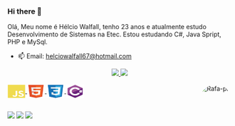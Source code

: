 ### Hi there 👋

<!--
**Helcio-Walfall/Helcio-Walfall** is a ✨ _special_ ✨ repository because its `README.md` (this file) appears on your GitHub profile.

Here are some ideas to get you started:

- 🔭 I’m currently working on ...
- 🌱 I’m currently learning ...
- 👯 I’m looking to collaborate on ...
- 🤔 I’m looking for help with ...
- 💬 Ask me about ...
- 📫 How to reach me: ...
- 😄 Pronouns: ...
- ⚡ Fun fact: ...
-->
Olá, Meu nome é Hélcio Walfall, tenho 23 anos e atualmente estudo Desenvolvimento de Sistemas na Etec. Estou estudando C#, Java Spript, PHP e MySql.

- 📫 Email: helciowalfall67@hotmail.com

<div align="center">
  <a href="https://github.com/Helcio-Walfall">
  <img height="180em" src="https://github-readme-stats.vercel.app/api?username=Helcio-Walfall&show_icons=true&theme=dracula&include_all_commits=true&count_private=true"/>
  <img height="180em" src="https://github-readme-stats.vercel.app/api/top-langs/?username=Helcio-Walfall&layout=compact&langs_count=7&theme=dracula"/>
</div>
  
  <div style="display: inline_block"><br>
  <img align="center" alt="Rafa-Js" height="30" width="40" src="https://raw.githubusercontent.com/devicons/devicon/master/icons/javascript/javascript-plain.svg">
  <img align="center" alt="Rafa-HTML" height="30" width="40" src="https://raw.githubusercontent.com/devicons/devicon/master/icons/html5/html5-original.svg">
  <img align="center" alt="Rafa-CSS" height="30" width="40" src="https://raw.githubusercontent.com/devicons/devicon/master/icons/css3/css3-original.svg">
  <img align="center" alt="Rafa-Csharp" height="30" width="40" src="https://raw.githubusercontent.com/devicons/devicon/master/icons/csharp/csharp-original.svg">
  <img align="right" alt="Rafa-pic" height="150" style="border-radius:50px;" src="https://images-ext-2.discordapp.net/external/BOUpObMll8rDwVveLxVI1BVeoAxq9xKhd5Gu-L5mnHc/%3Fresize%3D500%252C281/https/i1.wp.com/cinde.es/blog/wp-content/uploads/2017/10/giphy.gif">
</div>
  
  ##
  
  <div> 
  <a href="https://www.instagram.com/helciowalfall/" target="_blank"><img src="https://img.shields.io/badge/-Instagram-%23E4405F?style=for-the-badge&logo=instagram&logoColor=white" target="_blank"></a>
 	<a href = "helciowalfall67@hotmail.com"><img src="https://img.shields.io/badge/-Gmail-%23333?style=for-the-badge&logo=gmail&logoColor=white" target="_blank"></a>
  <a href="https://www.linkedin.com/in/helcio-walfall-a4a9551a2/" target="_blank"><img src="https://img.shields.io/badge/-LinkedIn-%230077B5?style=for-the-badge&logo=linkedin&logoColor=white" target="_blank"></a> 
 </div>
